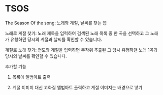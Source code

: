 # TSOS
The Season Of the song: 노래와 계절, 날씨를 찾는 앱

노래로 계절 찾기: 노래 제목을 입력하여 검색된 노래 목록 중 한 곡을 선택하고
                 그 노래가 유행하던 당시의 계절과 날씨를 확인할 수 있습니다.
                 
계절로 노래 찾기: 연도와 계절을 입력하면 무작위 추출된 그 당시 유행하던 노래 1곡과 당시의 날씨를 확인할 수 있습니다.


추가할 기능

1. 목록에 앨범아트 출력

2. 계절 이미지 대신 고화질 앨범아트 출력하고 계절 이미지는 배경으로 넣기 
